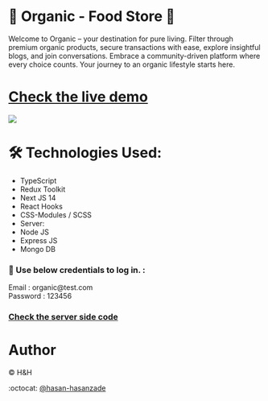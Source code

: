 # 🌱 Organic - Food Store 🌱

Welcome to Organic – your destination for pure living. Filter through premium organic products, secure transactions with ease, explore insightful blogs, and join conversations. Embrace a community-driven platform where every choice counts. Your journey to an organic lifestyle starts here.

# [Check the live demo](https://eccom-next-js.vercel.app/)

<a href="https://eccom-next-js.vercel.app/">
  <img src='https://res.cloudinary.com/dp9ksc7yx/image/upload/v1704463413/organic_fsmr0w.png'>
</a>


# 🛠 Technologies Used:

+ TypeScript
+ Redux Toolkit
+ Next JS 14
+ React Hooks
+ CSS-Modules / SCSS
+ Server:
+ Node JS
+ Express JS
+ Mongo DB

### 📜 Use below credentials to log in. :

<p align='left'>
Email : organic@test.com <br>
Password : 123456
</p>


### [Check the server side code](https://github.com/hasan-hasanzade/ecommerce-mern-server)

# Author

 :copyright: H&H
 
 :octocat: [@hasan-hasanzade](https://github.com/hasan-hasanzade)

